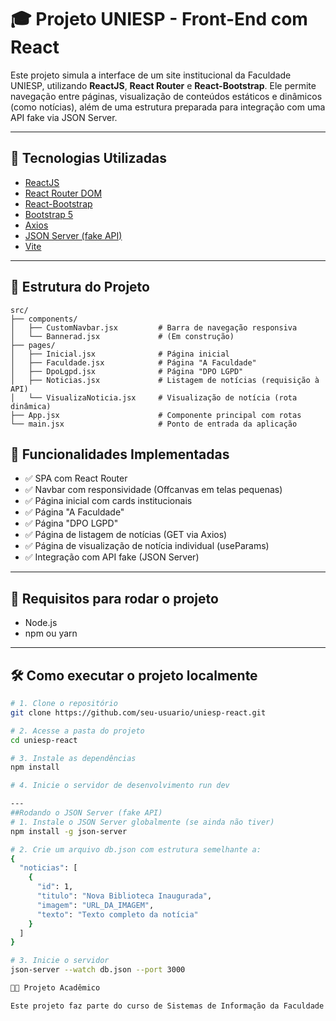 # 🎓 Projeto UNIESP - Front-End com React

Este projeto simula a interface de um site institucional da Faculdade UNIESP, utilizando **ReactJS**, **React Router** e **React-Bootstrap**. Ele permite navegação entre páginas, visualização de conteúdos estáticos e dinâmicos (como notícias), além de uma estrutura preparada para integração com uma API fake via JSON Server.

---

## 🚀 Tecnologias Utilizadas

- [ReactJS](https://reactjs.org/)
- [React Router DOM](https://reactrouter.com/)
- [React-Bootstrap](https://react-bootstrap.github.io/)
- [Bootstrap 5](https://getbootstrap.com/)
- [Axios](https://axios-http.com/)
- [JSON Server (fake API)](https://github.com/typicode/json-server)
- [Vite](https://vitejs.dev/)

---

## 📁 Estrutura do Projeto

```
src/
├── components/
│   ├── CustomNavbar.jsx         # Barra de navegação responsiva
│   └── Bannerad.jsx             # (Em construção)
├── pages/
│   ├── Inicial.jsx              # Página inicial
│   ├── Faculdade.jsx            # Página "A Faculdade"
│   ├── DpoLgpd.jsx              # Página "DPO LGPD"
│   ├── Noticias.jsx             # Listagem de notícias (requisição à API)
│   └── VisualizaNoticia.jsx     # Visualização de notícia (rota dinâmica)
├── App.jsx                      # Componente principal com rotas
└── main.jsx                     # Ponto de entrada da aplicação
```

## 📌 Funcionalidades Implementadas

- ✅ SPA com React Router
- ✅ Navbar com responsividade (Offcanvas em telas pequenas)
- ✅ Página inicial com cards institucionais
- ✅ Página "A Faculdade"
- ✅ Página "DPO LGPD"
- ✅ Página de listagem de notícias (GET via Axios)
- ✅ Página de visualização de notícia individual (useParams)
- ✅ Integração com API fake (JSON Server)

---

## 🧪 Requisitos para rodar o projeto

- Node.js
- npm ou yarn

---

## 🛠️ Como executar o projeto localmente

```bash
# 1. Clone o repositório
git clone https://github.com/seu-usuario/uniesp-react.git

# 2. Acesse a pasta do projeto
cd uniesp-react

# 3. Instale as dependências
npm install

# 4. Inicie o servidor de desenvolvimento run dev

---
##Rodando o JSON Server (fake API)
# 1. Instale o JSON Server globalmente (se ainda não tiver)
npm install -g json-server

# 2. Crie um arquivo db.json com estrutura semelhante a:
{
  "noticias": [
    {
      "id": 1,
      "titulo": "Nova Biblioteca Inaugurada",
      "imagem": "URL_DA_IMAGEM",
      "texto": "Texto completo da notícia"
    }
  ]
}

# 3. Inicie o servidor
json-server --watch db.json --port 3000

👨‍🏫 Projeto Acadêmico

Este projeto faz parte do curso de Sistemas de Informação da Faculdade UNIESP, sob orientação do professor Kelson Almeida.

